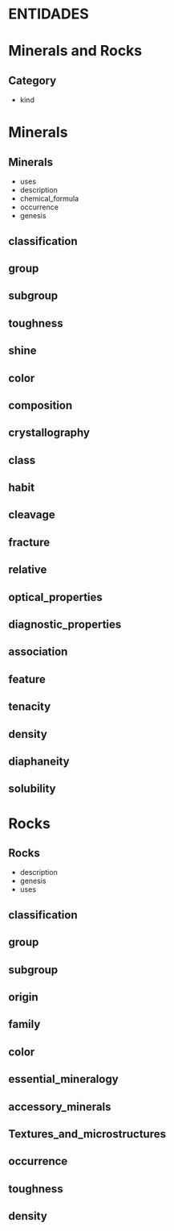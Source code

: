 # ENTIDADES

# Minerals and Rocks
## Category
- kind

# Minerals
## Minerals
- uses
- description
- chemical_formula
- occurrence
- genesis

## classification
## group
## subgroup
## toughness
## shine
## color
## composition
## crystallography
## class
## habit
## cleavage
## fracture
## relative
## optical_properties
## diagnostic_properties
## association
## feature
## tenacity
## density
## diaphaneity
## solubility

# Rocks
## Rocks 
- description
- genesis
- uses

## classification
## group
## subgroup
## origin
## family
## color
## essential_mineralogy
## accessory_minerals
## Textures_and_microstructures
## occurrence
## toughness
## density
